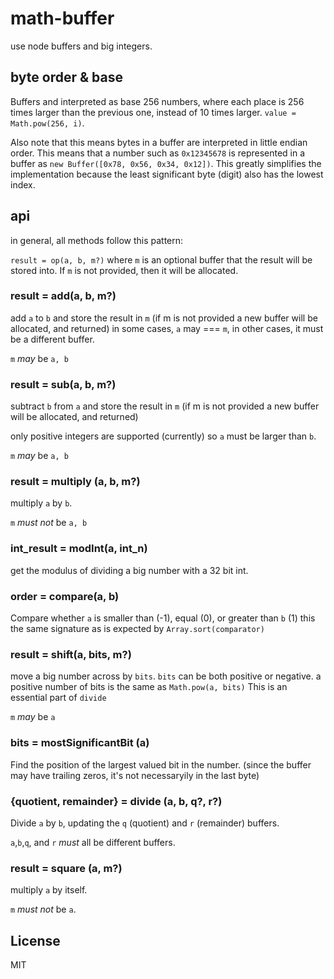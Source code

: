 # math-buffer

use node buffers and big integers.

## byte order & base

Buffers and interpreted as base 256 numbers,
where each place is 256 times larger than the previous one,
instead of 10 times larger. `value = Math.pow(256, i)`.

Also note that this means bytes in a buffer are interpreted in little endian order.
This means that a number such as `0x12345678` is represented in a buffer
as `new Buffer([0x78, 0x56, 0x34, 0x12])`.
This greatly simplifies the implementation because the least significant byte (digit)
also has the lowest index.

## api

in general, all methods follow this pattern:

`result = op(a, b, m?)`
where `m` is an optional buffer that the result will be stored into.
If `m` is not provided, then it will be allocated.

### result = add(a, b, m?)

add `a` to `b` and store the result in `m`
(if m is not provided a new buffer will be allocated, and returned)
in some cases, `a` may === `m`, in other cases, it must be a different buffer.

`m` *may* be `a, b`

### result = sub(a, b, m?)

subtract `b` from `a` and store the result in `m`
(if m is not provided a new buffer will be allocated, and returned)

only positive integers are supported (currently) so `a` must be larger than `b`.

`m` *may* be `a, b`

### result = multiply (a, b, m?)

multiply `a` by `b`.

`m` *must not* be `a, b`

### int_result = modInt(a, int_n)

get the modulus of dividing a big number with a 32 bit int.

### order = compare(a, b)

Compare whether `a` is smaller than (-1), equal (0), or greater than `b` (1)
this the same signature as is expected by `Array.sort(comparator)`

### result = shift(a, bits, m?)

move a big number across by `bits`. `bits` can be both positive or negative.
a positive number of bits is the same as `Math.pow(a, bits)`
This is an essential part of `divide`

`m` *may* be `a`

### bits = mostSignificantBit (a)

Find the position of the largest valued bit in the number.
(since the buffer may have trailing zeros, it's not necessaryily in the last byte)


### {quotient, remainder} = divide (a, b, q?, r?)

Divide `a` by `b`, updating the `q` (quotient) and `r` (remainder) buffers.

`a`,`b`,`q`, and `r` *must* all be different buffers.

### result = square (a, m?)

multiply `a` by itself.

`m` *must not* be `a`.

## License

MIT
